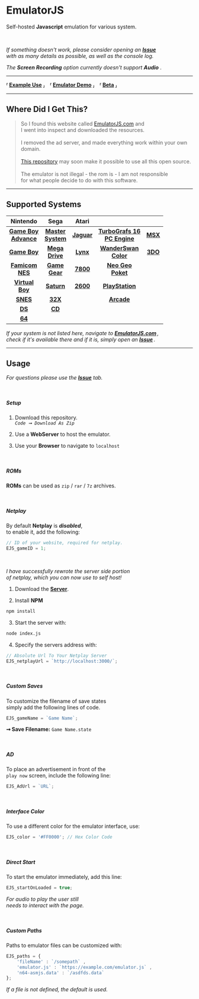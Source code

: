 
# EmulatorJS

Self-hosted **Javascript** emulation for various system.

<br>

*If something doesn't work, please consider opening an* ***[Issue]*** <br>
*with as many details as possible, as well as the console log.*

*The* ***Screen Recording*** *option currently doesn't support* ***Audio*** *.*

---

**⸢ [Example Use] ⸥ ⸢ [Emulator Demo] ⸥ ⸢ [Beta] ⸥**

---

## Where Did I Get This?

> So I found this website called [EmulatorJS.com][EJS] and <br>
> I went into inspect and downloaded the resources.<br>
> <br>
> I removed the ad server, and made everything work within your own domain.<br>
> <br>
> [This repository] may soon make it possible to use all this open source.<br>
> <br>
> The emulator is not illegal - the rom is - I am not responsible <br>
> for what people decide to do with this software.

---

## Supported Systems

| Nintendo | Sega | Atari |   |   |
|:--------:|:----:|:-----:|:-:|:-:|
| **[Game Boy<br>Advance][Nintendo Game Boy Advance]** | **[Master<br>System][Sega Master System]** | **[Jaguar][Atari Jaguar]** | **[TurboGrafs 16<br>PC Engine][TurboGrafs-16 / PC Engine]** | **[MSX]**
| **[Game Boy][Nintendo Game Boy]** | **[Mega<br>Drive][Sega Mega Drive]** | **[Lynx][Atari Lynx]** | **[WanderSwan<br>Color][WanderSwan / Color]** | **[3DO]**
| **[Famicom <br> NES][NES / Famicom]** | **[Game<br>Gear][Sega Game Gear]** | **[7800][Atari 7800]** | **[Neo Geo<br>Poket][Neo Geo Poket]**
| **[Virtual<br>Boy][Virtual Boy]** | **[Saturn][Sega Saturn]** | **[2600][Atari 2600]** | **[PlayStation]**
| **[SNES]** | **[32X][Sega 32X]** | | **[Arcade]**
| **[DS][Nintendo DS]** | **[CD][Sega CD]** |
| **[64][Nintendo 64]**

*If your system is not listed here, navigate to* ***[EmulatorJS.com][EJS]*** *,* <br>
*check if it's available there and if it is, simply open an* ***[Issue]*** *.*

---


## Usage

*For questions please use the* ***[Issue]*** *tab.*

<br>

##### Setup

1. Download this repository.<br>
    *`Code ➞ Download As Zip`*

2. Use a **WebServer** to host the emulator.

3. Use your **Browser** to navigate to `localhost`

<br>

##### ROMs

**ROMs** can be used as `zip` / `rar` / `7z` archives.

<br>

##### Netplay

By default **Netplay** is ***disabled***, <br>
to enable it, add the following:

```js
// ID of your website, required for netplay.
EJS_gameID = 1; 
```

<br>

*I have successfully rewrote the server side portion* <br>
*of netplay, which you can now use to self host!*

1. Download the **[Server]**.

2. Install **NPM**
  
  ```sh
  npm install
  ```
  
3. Start the server with:
  
  ```sh
  node index.js
  ```

4. Specify the servers address with:

```js
// Absolute Url To Your Netplay Server
EJS_netplayUrl = `http://localhost:3000/`;  
```

<br>

##### Custom Saves

To customize the filename of save states <br>
simply add the following lines of code.

```js
EJS_gameName = `Game Name`;
```

**➞ Save Filename:** `Game Name.state`

<br>

##### AD

To place an advertisement in front of the <br>
`play now` screen, include the following line:

```js
EJS_AdUrl = `URL`;
```

<br>

##### Interface Color

To use a different color for the emulator interface, use:

```js
EJS_color = '#FF0000'; // Hex Color Code
```

<br>

##### Direct Start

To start the emulator immediately, add this line:

```js
EJS_startOnLoaded = true;
```

*For audio to play the user still* <br>
*needs to interact with the page.*

<br>

##### Custom Paths

Paths to emulator files can be customized with:

```js
EJS_paths = {
    'fileName' : `/somepath` ,
    'emulator.js' : `https://example.com/emulator.js` ,
    'n64-asmjs.data' : `/asdfds.data`
};
```

*If a file is not defined, the default is used.*


<!----------------------------------------------------------------------------->

[Example Use]: https://coldcast.org/games/1/Super-Mario-Bros
[Emulator Demo]: https://ethanaobrien.github.io/emulatorjs/
[Beta]: https://emulatorjs.netlify.app/

[Issue]: https://github.com/ethanaobrien/emulatorjs/issues
[This repository]: https://github.com/linuxserver/emulatorjs

[EJS]: https://www.emulatorjs.com/

[Server]: https://github.com/ethanaobrien/emuserver

[NES / Famicom]: docs/NES-Famicom.md
[SNES]: docs/SNES.md
[Nintendo 64]: docs/Nintendo%2064.md
[Nintendo Game Boy]: docs/Nintendo%20Game%20Boy.md
[Nintendo Game Boy Advance]: docs/Nintendo%20Game%20Boy%20Advance.md
[Nintendo DS]: docs/Nintendo%20DS.md
[PlayStation]: docs/PlayStation.md
[Virtual Boy]: docs/Virtual%20Boy.md
[Sega Mega Drive]: docs/Sega%20Mega%20Drive.md
[Sega Master System]: docs/Sega%20Master%20System.md
[Sega CD]: docs/Sega%20CD.md
[Atari Lynx]: docs/Atari%20Lynx.md
[MSX]: docs/MSX.md
[3DO]: docs/3DO.md
[Sega 32X]: docs/Sega%2032X.md
[Atari Jaguar]: docs/Atari%20Jaguar.md
[Neo Geo Poket]: docs/Neo%20Geo%20Poket.md
[Sega Game Gear]: docs/Sega%20Game%20Gear.md
[Sega Saturn]: docs/Sega%20Saturn.md
[Atari 7800]: docs/Atari%207800.md
[WanderSwan / Color]: docs/WanderSwan-Color.md
[TurboGrafs-16 / PC Engine]: docs/TurboGrafs%2016-PC%20Engine.md
[Arcade]: docs/Arcade.md
[Atari 2600]: docs/Atari%202600.md

